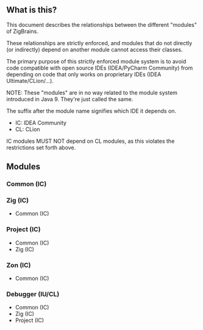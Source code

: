 ## What is this?
This document describes the relationships between the different "modules" of ZigBrains.

These relationships are strictly enforced, and modules that do not directly (or indirectly) depend on another
module cannot access their classes.

The primary purpose of this strictly enforced module system is to avoid code compatible with open source IDEs (IDEA/PyCharm Community)
from depending on code that only works on proprietary IDEs (IDEA Ultimate/CLion/...).

NOTE: These "modules" are in no way related to the module system introduced in Java 9. They're just called the same.

The suffix after the module name signifies which IDE it depends on.

- IC: IDEA Community
- CL: CLion

IC modules MUST NOT depend on CL modules, as this violates the restrictions set forth above.

## Modules

### Common (IC)

### Zig (IC)
- Common (IC)

### Project (IC)
- Common (IC)
- Zig (IC)

### Zon (IC)
- Common (IC)

### Debugger (IU/CL)
- Common (IC)
- Zig (IC)
- Project (IC)